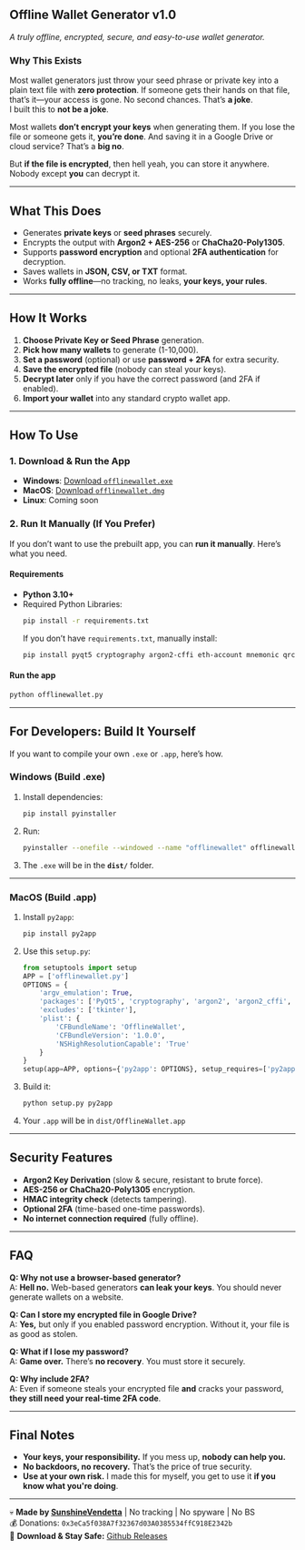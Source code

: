 ## **Offline Wallet Generator v1.0**  
_A truly offline, encrypted, secure, and easy-to-use wallet generator._

### **Why This Exists**
Most wallet generators just throw your seed phrase or private key into a plain text file with **zero protection**. If someone gets their hands on that file, that’s it—your access is gone. No second chances. That’s **a joke**.  
I built this to **not be a joke**.

Most wallets **don’t encrypt your keys** when generating them. If you lose the file or someone gets it, **you’re done**. And saving it in a Google Drive or cloud service? That’s a **big no**.  

But **if the file is encrypted**, then hell yeah, you can store it anywhere. Nobody except **you** can decrypt it.

---

## **What This Does**
- Generates **private keys** or **seed phrases** securely.
- Encrypts the output with **Argon2 + AES-256** or **ChaCha20-Poly1305**.
- Supports **password encryption** and optional **2FA authentication** for decryption.
- Saves wallets in **JSON, CSV, or TXT** format.
- Works **fully offline**—no tracking, no leaks, **your keys, your rules**.

---

## **How It Works**
1. **Choose Private Key or Seed Phrase** generation.
2. **Pick how many wallets** to generate (1-10,000).
3. **Set a password** (optional) or use **password + 2FA** for extra security.
4. **Save the encrypted file** (nobody can steal your keys).
5. **Decrypt later** only if you have the correct password (and 2FA if enabled).
6. **Import your wallet** into any standard crypto wallet app.

---

## **How To Use**
### **1. Download & Run the App**
- **Windows**: [Download `offlinewallet.exe`](https://github.com/sunshinevendetta/offlinewallet/releases/latest)  
- **MacOS**: [Download `offlinewallet.dmg`](https://github.com/sunshinevendetta/offlinewallet/releases/latest)  
- **Linux**: Coming soon

### **2. Run It Manually (If You Prefer)**
If you don’t want to use the prebuilt app, you can **run it manually**. Here’s what you need.

#### **Requirements**
- **Python 3.10+**
- Required Python Libraries:
  ```sh
  pip install -r requirements.txt
  ```
  If you don’t have `requirements.txt`, manually install:
  ```sh
  pip install pyqt5 cryptography argon2-cffi eth-account mnemonic qrcode zxcvbn pyotp
  ```

#### **Run the app**
```sh
python offlinewallet.py
```

---

## **For Developers: Build It Yourself**
If you want to compile your own `.exe` or `.app`, here’s how.

### **Windows (Build .exe)**
1. Install dependencies:
   ```sh
   pip install pyinstaller
   ```
2. Run:
   ```sh
   pyinstaller --onefile --windowed --name "offlinewallet" offlinewallet.py
   ```
3. The `.exe` will be in the **`dist/`** folder.

---

### **MacOS (Build .app)**
1. Install `py2app`:
   ```sh
   pip install py2app
   ```
2. Use this `setup.py`:
   ```python
   from setuptools import setup
   APP = ['offlinewallet.py']
   OPTIONS = {
       'argv_emulation': True,
       'packages': ['PyQt5', 'cryptography', 'argon2', 'argon2_cffi', 'eth_account', 'mnemonic', 'qrcode', 'zxcvbn', 'pyotp'],
       'excludes': ['tkinter'],
       'plist': {
           'CFBundleName': 'OfflineWallet',
           'CFBundleVersion': '1.0.0',
           'NSHighResolutionCapable': 'True'
       }
   }
   setup(app=APP, options={'py2app': OPTIONS}, setup_requires=['py2app'])
   ```
3. Build it:
   ```sh
   python setup.py py2app
   ```
4. Your `.app` will be in `dist/OfflineWallet.app`

---

## **Security Features**
- **Argon2 Key Derivation** (slow & secure, resistant to brute force).
- **AES-256 or ChaCha20-Poly1305** encryption.
- **HMAC integrity check** (detects tampering).
- **Optional 2FA** (time-based one-time passwords).
- **No internet connection required** (fully offline).

---

## **FAQ**
**Q: Why not use a browser-based generator?**  
A: **Hell no.** Web-based generators **can leak your keys**. You should never generate wallets on a website.

**Q: Can I store my encrypted file in Google Drive?**  
A: **Yes,** but only if you enabled password encryption. Without it, your file is as good as stolen.

**Q: What if I lose my password?**  
A: **Game over.** There’s **no recovery**. You must store it securely.

**Q: Why include 2FA?**  
A: Even if someone steals your encrypted file **and** cracks your password, **they still need your real-time 2FA code**.

---

## **Final Notes**
- **Your keys, your responsibility.** If you mess up, **nobody can help you.**
- **No backdoors, no recovery.** That’s the price of true security.
- **Use at your own risk.** I made this for myself, you get to use it **if you know what you're doing**.

---

💀 **Made by [SunshineVendetta](https://x.com/sunshinevndetta)** | No tracking | No spyware | No BS  
💰 Donations: `0x3eCa5f038A7f32367d03A0385534ffC918E2342b`  
🚀 **Download & Stay Safe:** [Github Releases](https://github.com/sunshinevendetta/offlinewallet/releases/latest)  
